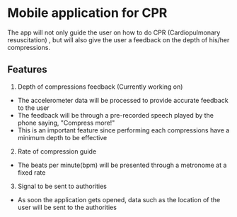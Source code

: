 # Mobile application for CPR

The app will not only guide the user on how to do CPR (Cardiopulmonary resuscitation) , but will also give the user a feedback on the depth of his/her compressions.

## Features
1.	Depth of compressions feedback (Currently working on)
-	The accelerometer data will be processed to provide accurate feedback to the user
-	The feedback will be through a pre-recorded speech played by the phone saying, "Compress more!"
-	This is an important feature since performing each compressions have a minimum depth to be effective
2.	Rate of compression guide
-	The beats per minute(bpm) will be presented through a metronome at a fixed rate
3. 	Signal to be sent to authorities
-	As soon the application gets opened, data such as the location of the user will be sent to the authorities

